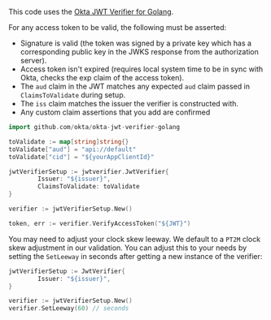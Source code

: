 This code uses the [Okta JWT Verifier for Golang](https://github.com/okta/okta-jwt-verifier-golang).


For any access token to be valid, the following must be asserted:

- Signature is valid (the token was signed by a private key which has a corresponding public key in the JWKS response from the authorization server).
- Access token isn't expired (requires local system time to be in sync with Okta, checks the exp claim of the access token).
- The `aud` claim in the JWT matches any expected `aud` claim passed in `ClaimsToValidate` during setup.
- The `iss` claim matches the issuer the verifier is constructed with.
- Any custom claim assertions that you add are confirmed


```go
import github.com/okta/okta-jwt-verifier-golang

toValidate := map[string]string{}
toValidate["aud"] = "api://default"
toValidate["cid"] = "${yourAppClientId}"

jwtVerifierSetup := jwtverifier.JwtVerifier{
        Issuer: "${issuer}",
        ClaimsToValidate: toValidate
}

verifier := jwtVerifierSetup.New()

token, err := verifier.VerifyAccessToken("${JWT}")
```

You may need to adjust your clock skew leeway. We default to a `PT2M` clock skew adjustment in our validation. You can adjust this to your needs by setting the `SetLeeway` in seconds after getting a new instance of the verifier:

```go
jwtVerifierSetup := JwtVerifier{
        Issuer: "${issuer}",
}

verifier := jwtVerifierSetup.New()
verifier.SetLeeway(60) // seconds
```
